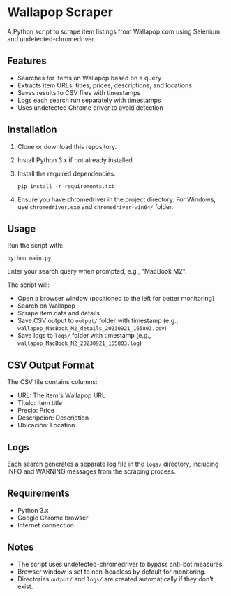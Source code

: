 # Wallapop Scraper

A Python script to scrape item listings from Wallapop.com using Selenium and undetected-chromedriver.

## Features

- Searches for items on Wallapop based on a query
- Extracts item URLs, titles, prices, descriptions, and locations
- Saves results to CSV files with timestamps
- Logs each search run separately with timestamps
- Uses undetected Chrome driver to avoid detection

## Installation

1. Clone or download this repository.

2. Install Python 3.x if not already installed.

3. Install the required dependencies:
   ```
   pip install -r requirements.txt
   ```

4. Ensure you have chromedriver in the project directory. For Windows, use `chromedriver.exe` and `chromedriver-win64/` folder.

## Usage

Run the script with:
```
python main.py
```

Enter your search query when prompted, e.g., "MacBook M2".

The script will:
- Open a browser window (positioned to the left for better monitoring)
- Search on Wallapop
- Scrape item data and details
- Save CSV output to `output/` folder with timestamp (e.g., `wallapop_MacBook_M2_details_20230921_165803.csv`)
- Save logs to `logs/` folder with timestamp (e.g., `wallapop_MacBook_M2_20230921_165803.log`)

## CSV Output Format

The CSV file contains columns:
- URL: The item's Wallapop URL
- Título: Item title
- Precio: Price
- Descripción: Description
- Ubicación: Location

## Logs

Each search generates a separate log file in the `logs/` directory, including INFO and WARNING messages from the scraping process.

## Requirements

- Python 3.x
- Google Chrome browser
- Internet connection

## Notes

- The script uses undetected-chromedriver to bypass anti-bot measures.
- Browser window is set to non-headless by default for monitoring.
- Directories `output/` and `logs/` are created automatically if they don't exist.
